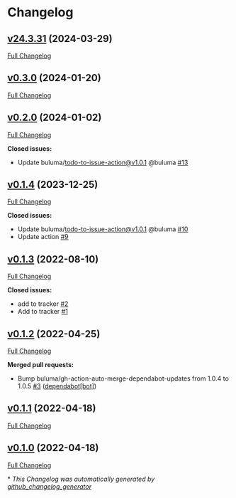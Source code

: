# Changelog

## [v24.3.31](https://github.com/buluma/ansible-role-snmpd/tree/v24.3.31) (2024-03-29)

[Full Changelog](https://github.com/buluma/ansible-role-snmpd/compare/v0.3.0...v24.3.31)

## [v0.3.0](https://github.com/buluma/ansible-role-snmpd/tree/v0.3.0) (2024-01-20)

[Full Changelog](https://github.com/buluma/ansible-role-snmpd/compare/v0.2.0...v0.3.0)

## [v0.2.0](https://github.com/buluma/ansible-role-snmpd/tree/v0.2.0) (2024-01-02)

[Full Changelog](https://github.com/buluma/ansible-role-snmpd/compare/v0.1.4...v0.2.0)

**Closed issues:**

- Update buluma/todo-to-issue-action@v1.0.1 @buluma [\#13](https://github.com/buluma/ansible-role-snmpd/issues/13)

## [v0.1.4](https://github.com/buluma/ansible-role-snmpd/tree/v0.1.4) (2023-12-25)

[Full Changelog](https://github.com/buluma/ansible-role-snmpd/compare/v0.1.3...v0.1.4)

**Closed issues:**

- Update buluma/todo-to-issue-action@v1.0.1 @buluma [\#10](https://github.com/buluma/ansible-role-snmpd/issues/10)
- Update action [\#9](https://github.com/buluma/ansible-role-snmpd/issues/9)

## [v0.1.3](https://github.com/buluma/ansible-role-snmpd/tree/v0.1.3) (2022-08-10)

[Full Changelog](https://github.com/buluma/ansible-role-snmpd/compare/v0.1.2...v0.1.3)

**Closed issues:**

- add to tracker [\#2](https://github.com/buluma/ansible-role-snmpd/issues/2)
- Add to tracker [\#1](https://github.com/buluma/ansible-role-snmpd/issues/1)

## [v0.1.2](https://github.com/buluma/ansible-role-snmpd/tree/v0.1.2) (2022-04-25)

[Full Changelog](https://github.com/buluma/ansible-role-snmpd/compare/v0.1.1...v0.1.2)

**Merged pull requests:**

- Bump buluma/gh-action-auto-merge-dependabot-updates from 1.0.4 to 1.0.5 [\#3](https://github.com/buluma/ansible-role-snmpd/pull/3) ([dependabot[bot]](https://github.com/apps/dependabot))

## [v0.1.1](https://github.com/buluma/ansible-role-snmpd/tree/v0.1.1) (2022-04-18)

[Full Changelog](https://github.com/buluma/ansible-role-snmpd/compare/v0.1.0...v0.1.1)

## [v0.1.0](https://github.com/buluma/ansible-role-snmpd/tree/v0.1.0) (2022-04-18)

[Full Changelog](https://github.com/buluma/ansible-role-snmpd/compare/e210ad5c7924ae6394c5805c0c18dee52f7ebabf...v0.1.0)



\* *This Changelog was automatically generated by [github_changelog_generator](https://github.com/github-changelog-generator/github-changelog-generator)*
